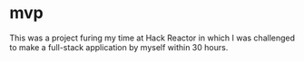 # mvp
This was a project furing my time at Hack Reactor 
in which I was challenged to make a full-stack 
application by myself within 30 hours.

